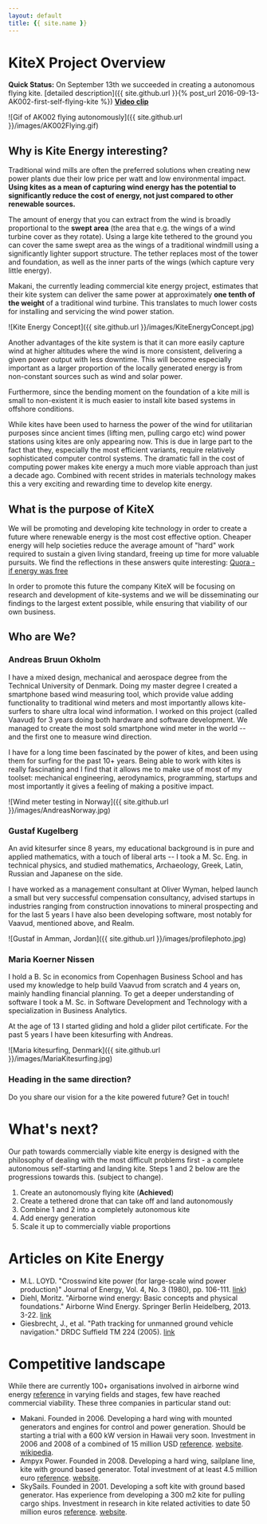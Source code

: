 ```yaml
---
layout: default
title: {{ site.name }}
---
```


# KiteX Project Overview
**Quick Status:** On September 13th we succeeded in creating a autonomous flying kite. [detailed description]({{ site.github.url }}{% post_url 2016-09-13-AK002-first-self-flying-kite %}) **[Video clip](https://youtu.be/O_YaRTxpii8)**

![Gif of AK002 flying autonomously]({{ site.github.url }}/images/AK002Flying.gif)

## Why is Kite Energy interesting?
Traditional wind mills are often the preferred solutions when creating new power plants due their low price per watt and low environmental impact. **Using kites as a mean of capturing wind energy has the potential to significantly reduce the cost of energy, not just compared to other renewable sources.**

The amount of energy that you can extract from the wind is broadly proportional to the **swept area** (the area that e.g. the wings of a wind turbine cover as they rotate). Using a large kite tethered to the ground you can cover the same swept area as the wings of a traditional windmill using a significantly lighter support structure. The tether replaces most of the tower and foundation, as well as the inner parts of the wings (which capture very little energy).

Makani, the currently leading commercial kite energy project, estimates that their kite system can deliver the same power at approximately **one tenth of the weight** of a traditional wind turbine. This translates to much lower costs for installing and servicing the wind power station.

![Kite Energy Concept]({{ site.github.url }}/images/KiteEnergyConcept.jpg)

Another advantages of the kite system is that it can more easily capture wind at higher altitudes where the wind is more consistent, delivering a given power output with less downtime. This will become especially important as a larger proportion of the locally generated energy is from non-constant sources such as wind and solar power.

Furthermore, since the bending moment on the foundation of a kite mill is small to non-existent it is much easier to install kite based systems in offshore conditions.

While kites have been used to harness the power of the wind for utilitarian purposes since ancient times (lifting men, pulling cargo etc) wind power stations using kites are only appearing now. This is due in large part to the fact that they, especially the most efficient variants, require relatively sophisticated computer control systems. The dramatic fall in the cost of computing power makes kite energy a much more viable approach than just a decade ago. Combined with recent strides in materials technology makes this a very exciting and rewarding time to develop kite energy.

## What is the purpose of KiteX
We will be promoting and developing kite technology in order to create a future where renewable energy is the most cost effective option. Cheaper energy will help societies reduce the average amount of "hard" work required to sustain a given living standard, freeing up time for more valuable pursuits. We find the reflections in these answers quite interesting: [Quora - if energy was free](https://www.quora.com/If-energy-was-free-and-renewable-how-would-the-economy-be-fundamentally-different-from-what-it-is-now)

In order to promote this future the company KiteX will be focusing on research and development of kite-systems and we will be disseminating our findings to the largest extent possible, while ensuring that viability of our own business.

## Who are We?

### Andreas Bruun Okholm
I have a mixed design, mechanical and aerospace degree from the Technical University of Denmark. Doing my master degree I created a smartphone based wind measuring tool, which provide value adding functionality to traditional wind meters and most importantly allows kite-surfers to share ultra local wind information. I worked on this project (called Vaavud) for 3 years doing both hardware and software development. We managed to create the most sold smartphone wind meter in the world -- and the first one to measure wind direction.

I have for a long time been fascinated by the power of kites, and been using them for surfing for the past 10+ years. Being able to work with kites is really fascinating and I find that it allows me to make use of most of my toolset: mechanical engineering, aerodynamics, programming, startups and most importantly it gives a feeling of making a positive impact.

![Wind meter testing in Norway]({{ site.github.url }}/images/AndreasNorway.jpg)

### Gustaf Kugelberg

An avid kitesurfer since 8 years, my educational background is in pure and applied mathematics, with a touch of liberal arts -- I took a M. Sc. Eng. in technical physics, and studied mathematics, Archaeology, Greek, Latin, Russian and Japanese on the side.

I have worked as a management consultant at Oliver Wyman, helped launch a small but very successful compensation consultancy, advised startups in industries ranging from construction innovations to mineral prospecting and for the last 5 years I have also been developing software, most notably for Vaavud, mentioned above, and Realm.

![Gustaf in Amman, Jordan]({{ site.github.url }}/images/profilephoto.jpg)

### Maria Koerner Nissen

I hold a B. Sc in economics from Copenhagen Business School and has used my knowledge to help build Vaavud from scratch and 4 years on, mainly handling financial planning. To get a deeper understanding of software I took a M. Sc. in Software Development and Technology with a specialization in Business Analytics.

At the age of 13 I started gliding and hold a glider pilot certificate. For the past 5 years I have been kitesurfing with Andreas.

![Maria kitesurfing, Denmark]({{ site.github.url }}/images/MariaKitesurfing.jpg)

### Heading in the same direction?
Do you share our vision for a the kite powered future? Get in touch!

# What's next?
Our path towards commercially viable kite energy is designed with the philosophy of dealing with the most difficult problems first - a complete autonomous self-starting and landing kite. Steps 1 and 2 below are the progressions towards this. (subject to change).

1. Create an autonomously flying kite (**Achieved**)
2. Create a tethered drone that can take off and land autonomously
3. Combine 1 and 2 into a completely autonomous kite
4. Add energy generation
5. Scale it up to commercially viable proportions

# Articles on Kite Energy

* M.L. LOYD.  "Crosswind kite power (for large-scale wind power production)" Journal of Energy, Vol. 4, No. 3 (1980), pp. 106-111.
[link](http://edge.rit.edu/content/R15901/public/Matt%20Kennedy/homes.esat.kuleuven.be_~highwind_wp-content_uploads_2011_07_Loyd1980.pdf))
* Diehl, Moritz. "Airborne wind energy: Basic concepts and physical foundations." Airborne Wind Energy. Springer Berlin Heidelberg, 2013. 3-22. [link](http://homes.esat.kuleuven.be/~highwind/wp-content/uploads/2013/08/Diehl2013a.pdf)
* Giesbrecht, J., et al. "Path tracking for unmanned ground vehicle navigation." DRDC Suffield TM 224 (2005). [link](http://cradpdf.drdc-rddc.gc.ca/PDFS/unc45/p524913.pdf)

# Competitive landscape

While there are currently 100+ organisations involved in airborne wind energy [reference](http://energykitesystems.net/AWEstakeholders/index.html) in varying fields and stages, few have reached commercial viability. These three companies in particular stand out:
* Makani. Founded in 2006. Developing a hard wing with mounted generators and engines for control and power generation. Should be starting a trial with a 600 kW version in Hawaii very soon. Investment in 2006 and 2008 of a combined of 15 million USD [reference](http://www.itechpost.com/articles/9658/20130523/google-x-makani-power-make-traditional-wind-energy-obsolete.htm). [website](https://www.google.com/makani/). [wikipedia](https://en.wikipedia.org/wiki/Makani_Power).  
* Ampyx Power. Founded in 2008. Developing a hard wing, sailplane line, kite with ground based generator. Total investment of at least 4.5 million euro [reference](https://www.ampyxpower.com/partners). [website](https://www.ampyxpower.com).
* SkySails. Founded in 2001. Developing a soft kite with ground based generator. Has experience from developing a 300 m2 kite for pulling cargo ships. Investment in research in kite related activities to date 50 million euros [reference](http://www.skysails.info/english/power/development/). [website](http://www.skysails.info/).
